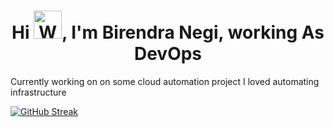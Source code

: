 <h1 align="center">Hi <img src="https://raw.githubusercontent.com/nixin72/nixin72/master/wave.gif" 
         alt="Waving hand animated gif"
         height="45"
         width="45" />, I'm Birendra Negi, working As DevOps
</h1>
     Currently working on on some cloud automation project
     I loved automating infrastructure

         
<!--
**BirenNegi/BirenNegi** is a ✨ _special_ ✨ repository because its `README.md` (this file) appears on your GitHub profile.

Here are some ideas to get you started:

🔭 I’m currently working on ...
🌱 I’m currently learning ...
👯 I’m looking to collaborate on ...
🤔 I’m looking for help with ...
💬 Ask me about ...
📫 How to reach me: ...
😄 Pronouns: ...
⚡ Fun fact: ...
-->

[![GitHub Streak](http://github-readme-streak-stats.herokuapp.com?user=BirenNegi&theme=leafy&date_format=M%20j%5B%2C%20Y%5D)](https://git.io/streak-stats)
